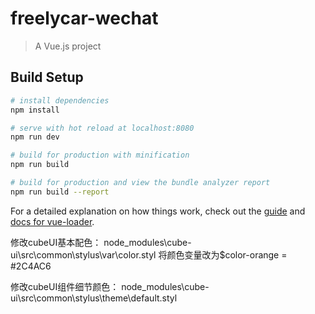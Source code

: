 # freelycar-wechat

> A Vue.js project

## Build Setup

``` bash
# install dependencies
npm install

# serve with hot reload at localhost:8080
npm run dev

# build for production with minification
npm run build

# build for production and view the bundle analyzer report
npm run build --report
```

For a detailed explanation on how things work, check out the [guide](http://vuejs-templates.github.io/webpack/) and [docs for vue-loader](http://vuejs.github.io/vue-loader).

修改cubeUI基本配色：
node_modules\cube-ui\src\common\stylus\var\color.styl
将颜色变量改为$color-orange = #2C4AC6

修改cubeUI组件细节颜色：
node_modules\cube-ui\src\common\stylus\theme\default.styl
